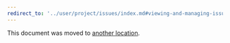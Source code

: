 ```yaml
---
redirect_to: '../user/project/issues/index.md#viewing-and-managing-issues'
---
```


This document was moved to [another location](../user/project/issues/index.md#viewing-and-managing-issues).
